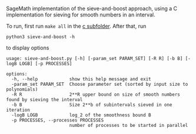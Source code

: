 SageMath implementation of the sieve-and-boost approach, using
a C implementation for sieving for smooth numbers in an interval.

To run, first run `make all` in the [c subfolder](Desktop/nist-pqc-first-round-signatures/isogeny/sqisign-submission/Supporting_Documentation/parameter-search/sieve-and-boost/c). After that, run
```
python3 sieve-and-boost -h
```
to display options
```
usage: sieve-and-boost.py [-h] [-param_set PARAM_SET] [-R R] [-b B] [-logB LOGB] [-p PROCESSES]

options:
  -h, --help            show this help message and exit
  -param_set PARAM_SET  Choose parameter set (sorted by input size to polynomials)
  -R R                  2**R upper bound on size of smooth numbers found by sieving the interval
  -b B                  Size 2**b of subintervals sieved in one iteration
  -logB LOGB            log_2 of the smoothness bound B
  -p PROCESSES, --processes PROCESSES
                        number of processes to be started in parallel
```
